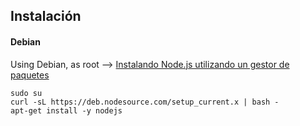 ## Instalación
#### Debian
Using Debian, as root --> [Instalando Node.js utilizando un gestor de paquetes](https://nodejs.org/es/download/package-manager/#debian-and-ubuntu-based-linux-distributions-enterprise-linux-fedora-and-snap-packages)

    sudo su
    curl -sL https://deb.nodesource.com/setup_current.x | bash -
    apt-get install -y nodejs

